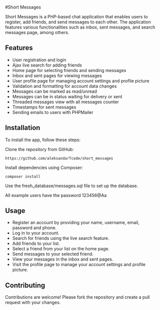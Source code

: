 #Short Messages

Short Messages is a PHP-based chat application that enables users to register, add friends, and send messages to each other. The application features various functionalities such as inbox, sent messages, and search messages page, among others.

## Features

* User registration and login
* Ajax live search for adding friends
* Home page for selecting friends and sending messages
* Inbox and sent pages for viewing messages
* User profile page for managing account settings and profile picture
* Validation and formatting for account data changes
* Messages can be marked as read/unread
* Messages can be in status waiting for delivery or sent
* Threaded messages view with all messages counter
* Timestamps for sent messages
* Sending emails to users with PHPMailer

## Installation

To install the app, follow these steps:

Clone the repository from GitHub:

```
https://github.com/aleksandarTcode/short_messages
```

Install dependencies using Composer:

```
composer install
```

Use the fresh_database/messages.sql file to set up the database.

All example users have the password 123456@Aa

## Usage

* Register an account by providing your name, username, email, password and phone.
* Log in to your account.
* Search for friends using the live search feature.
* Add friends to your list.
* Select a friend from your list on the home page.
* Send messages to your selected friend.
* View your messages in the inbox and sent pages.
* Visit the profile page to manage your account settings and profile picture.

## Contributing 

Contributions are welcome! Please fork the repository and create a pull request with your changes.


